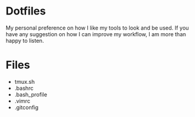 # Dotfiles 
My personal preference on how I like my tools to look and be used.
If you have any suggestion on how I can improve my workflow, I am more than happy to listen.

Files
==================
* tmux.sh
* .bashrc
* .bash_profile
* .vimrc
* .gitconfig
